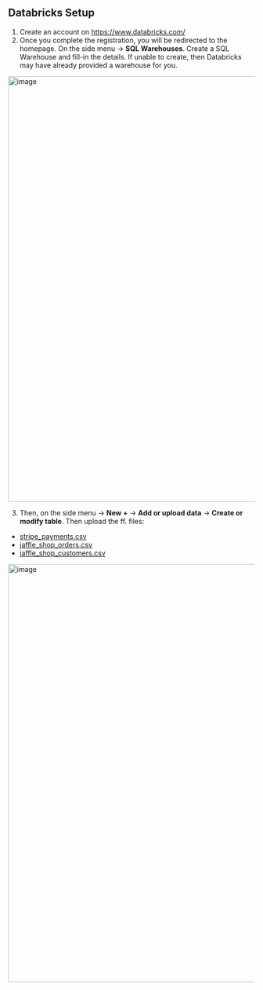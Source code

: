 ## Databricks Setup

1. Create an account on https://www.databricks.com/
2. Once you complete the registration, you will be redirected to the homepage. On the side menu -> **SQL Warehouses**. Create a SQL Warehouse and fill-in the details. If unable to create, then Databricks may have already provided a warehouse for you.
<img width="1919" height="868" alt="image" src="https://github.com/user-attachments/assets/e5c4c521-a441-41cf-b924-8b5760895816" />

3. Then, on the side menu -> **New +** -> **Add or upload data** -> **Create or modify table**. Then upload the ff. files:
- [stripe_payments.csv](https://github.com/user-attachments/files/22522303/stripe_payments.csv)
- [jaffle_shop_orders.csv](https://github.com/user-attachments/files/22522310/jaffle_shop_orders.csv)
- [jaffle_shop_customers.csv](https://github.com/user-attachments/files/22522313/jaffle_shop_customers.csv)
<img width="1919" height="853" alt="image" src="https://github.com/user-attachments/assets/a5edf744-2007-4820-bc1f-dc7c55135da6" />

